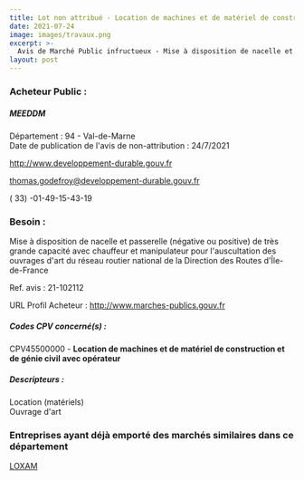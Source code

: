```yaml
---
title: Lot non attribué - Location de machines et de matériel de construction et de génie civil avec opérateur
date: 2021-07-24
image: images/travaux.png
excerpt: >-
  Avis de Marché Public infructueux - Mise à disposition de nacelle et passerelle (négative ou positive) de très grande capacité
layout: post
---
```


### Acheteur Public :
##### MEEDDM
Département : 94 - Val-de-Marne<br/>
Date de publication de l'avis de non-attribution : 24/7/2021


http://www.developpement-durable.gouv.fr

thomas.godefroy@developpement-durable.gouv.fr

( 33) -01-49-15-43-19
### Besoin :

Mise à disposition de nacelle et passerelle (négative ou positive) de très grande capacité avec chauffeur et manipulateur pour l'auscultation des ouvrages d'art du réseau routier national de la Direction des Routes d'Île-de-France

Ref. avis : 21-102112

URL Profil Acheteur : http://www.marches-publics.gouv.fr

##### Codes CPV concerné(s) :
CPV45500000 - **Location de machines et de matériel de construction et de génie civil avec opérateur** <br/>

##### Descripteurs :
Location (matériels) <br/>
Ouvrage d'art <br/>

### Entreprises ayant déjà emporté des marchés similaires dans ce département
<a href="/entreprise-563/siren-450776968">LOXAM</a><br/><br/>

